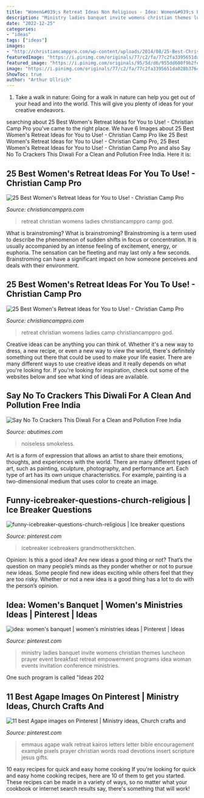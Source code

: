 ```yaml
---
title: "Women&#039;s Retreat Ideas Non Religious - Idea: Women&#039;s Banquet"
description: "Ministry ladies banquet invite womens christian themes luncheon prayer event breakfast retreat empowerment programs idea woman events invitation conference ministries"
date: "2022-12-25"
categories:
- "ideas"
tags: ["ideas"]
images:
- "http://christiancamppro.com/wp-content/uploads/2014/08/25-Best-Christian-Womens-Retreat-Ideas-682x1024.png"
featuredImage: "https://i.pinimg.com/originals/77/c2/fa/77c2fa3395651da028b37649ccf92c8b.png"
featured_image: "https://i.pinimg.com/originals/95/5d/d6/955dd600f9b2fe1f8853fa218c292fb6.jpg"
image: "https://i.pinimg.com/originals/77/c2/fa/77c2fa3395651da028b37649ccf92c8b.png"
ShowToc: true
author: "Arthur Ullrich"
---
```



1) Take a walk in nature: Going for a walk in nature can help you get out of your head and into the world. This will give you plenty of ideas for your creative endeavors.

	

		
searching about 25 Best Women&#039;s Retreat Ideas for You to Use! - Christian Camp Pro you've came to the right place. We have 6 Images about 25 Best Women&#039;s Retreat Ideas for You to Use! - Christian Camp Pro like 25 Best Women&#039;s Retreat Ideas for You to Use! - Christian Camp Pro, 25 Best Women&#039;s Retreat Ideas for You to Use! - Christian Camp Pro and also Say No To Crackers This Diwali For a Clean and Pollution Free India. Here it is:
		
    
## 25 Best Women&#039;s Retreat Ideas For You To Use! - Christian Camp Pro

<img loading=lazy src="http://christiancamppro.com/wp-content/uploads/2014/08/25-Best-Christian-Womens-Retreat-Ideas-682x1024.png" onerror="this.onerror=null;this.src='https://tse3.mm.bing.net/th?id=OIP.i82MLSiyS4_BtXVvKo3UnwHaLH&amp;pid=15.1';" alt="25 Best Women&#039;s Retreat Ideas for You to Use! - Christian Camp Pro">

_Source: christiancamppro.com_

>retreat christian womens ladies christiancamppro camp god. 

	

What is brainstroming?
What is brainstroming? Brainstroming is a term used to describe the phenomenon of sudden shifts in focus or concentration. It is usually accompanied by an intense feeling of excitement, energy, or euphoria. The sensation can be fleeting and may last only a few seconds. Brainstroming can have a significant impact on how someone perceives and deals with their environment.

    
## 25 Best Women&#039;s Retreat Ideas For You To Use! - Christian Camp Pro

<img loading=lazy src="http://christiancamppro.com/wp-content/uploads/2014/08/25-Best-Christian-Womens-Retreat-Ideas.png" onerror="this.onerror=null;this.src='https://tse2.mm.bing.net/th?id=OIP.foaT3InSL4cGRe-egmJrHQHaLG&amp;pid=15.1';" alt="25 Best Women&#039;s Retreat Ideas for You to Use! - Christian Camp Pro">

_Source: christiancamppro.com_

>retreat christian womens ladies camp christiancamppro god. 

	

Creative ideas can be anything you can think of. Whether it's a new way to dress, a new recipe, or even a new way to view the world, there's definitely something out there that could be used to make your life easier. There are many different ways to use creative ideas and it really depends on what you're looking for. If you're looking for inspiration, check out some of the websites below and see what kind of ideas are available.

    
## Say No To Crackers This Diwali For A Clean And Pollution Free India

<img loading=lazy src="https://www.abutimes.com/wp-content/uploads/2014/10/green-diwali.jpg" onerror="this.onerror=null;this.src='https://tse2.mm.bing.net/th?id=OIP.57DjrYzY8pE_4eWrd5eZ0QHaHa&amp;pid=15.1';" alt="Say No To Crackers This Diwali For a Clean and Pollution Free India">

_Source: abutimes.com_

>noiseless smokeless. 

	

Art is a form of expression that allows an artist to share their emotions, thoughts, and experiences with the world. There are many different types of art, such as painting, sculpture, photography, and performance art. Each type of art has its own unique characteristics. For example, painting is a two-dimensional medium that uses color to create an image.

    
## Funny-icebreaker-questions-church-religious | Ice Breaker Questions

<img loading=lazy src="https://i.pinimg.com/originals/77/c2/fa/77c2fa3395651da028b37649ccf92c8b.png" onerror="this.onerror=null;this.src='https://tse2.mm.bing.net/th?id=OIP.tak5iufJTc-LS3pIXgyCKQHaHa&amp;pid=15.1';" alt="funny-icebreaker-questions-church-religious | Ice breaker questions">

_Source: pinterest.com_

>icebreaker icebreakers grandmotherskitchen. 

	

Opinion: Is this a good idea?
Are new ideas a good thing or not? That’s the question on many people’s minds as they ponder whether or not to pursue new ideas. Some people find new ideas exciting while others feel that they are too risky. Whether or not a new idea is a good thing has a lot to do with the person’s opinion.

    
## Idea: Women&#039;s Banquet | Women&#039;s Ministries Ideas | Pinterest | Ideas

<img loading=lazy src="https://i.pinimg.com/originals/95/5d/d6/955dd600f9b2fe1f8853fa218c292fb6.jpg" onerror="this.onerror=null;this.src='https://tse1.mm.bing.net/th?id=OIP.Hc6-8I39sN78GhFH5yUGaQHaJl&amp;pid=15.1';" alt="idea: women&#039;s banquet | women&#039;s ministries ideas | Pinterest | Ideas">

_Source: pinterest.com_

>ministry ladies banquet invite womens christian themes luncheon prayer event breakfast retreat empowerment programs idea woman events invitation conference ministries. 

	

One such program is called "Ideas 202
    
## 11 Best Agape Images On Pinterest | Ministry Ideas, Church Crafts And

<img loading=lazy src="https://i.pinimg.com/736x/11/33/d2/1133d229dd90acd76f00a2faf79ead3f--walk-to-emmaus-agape.jpg" onerror="this.onerror=null;this.src='https://tse1.mm.bing.net/th?id=OIP.UP3zhoY-QL8bdofKDdG54AHaJ3&amp;pid=15.1';" alt="11 best Agape images on Pinterest | Ministry ideas, Church crafts and">

_Source: pinterest.com_

>emmaus agape walk retreat kairos letters letter bible encouragement example pixels prayer christian words road devotions insert scripture jesus gifts. 

	

10 easy recipes for quick and easy home cooking
If you're looking for quick and easy home cooking recipes, here are 10 of them to get you started. These recipes can be made in a variety of ways, so no matter what your cookbook or internet search results say, there's something that will work!

